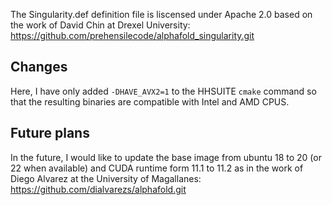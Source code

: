 The Singularity.def definition file is liscensed under Apache 2.0
based on the work of David Chin at Drexel University:
https://github.com/prehensilecode/alphafold_singularity.git

## Changes

Here, I have only added `-DHAVE_AVX2=1` to the HHSUITE `cmake`
command so that the resulting binaries are compatible with
Intel and AMD CPUS.

## Future plans

In the future, I would like to update the base image from ubuntu
18 to 20 (or 22 when available) and CUDA runtime form 11.1 to 11.2
as in the work of Diego Alvarez at the University of Magallanes:
https://github.com/dialvarezs/alphafold.git

